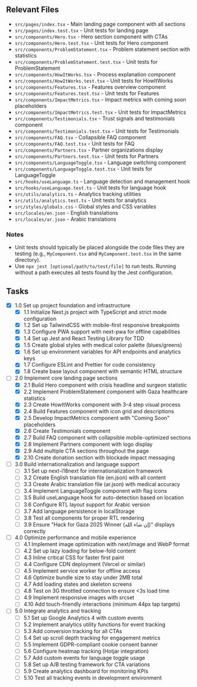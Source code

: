## Relevant Files

- `src/pages/index.tsx` - Main landing page component with all sections
- `src/pages/index.test.tsx` - Unit tests for landing page
- `src/components/Hero.tsx` - Hero section component with CTAs
- `src/components/Hero.test.tsx` - Unit tests for Hero component
- `src/components/ProblemStatement.tsx` - Problem statement section with statistics
- `src/components/ProblemStatement.test.tsx` - Unit tests for ProblemStatement
- `src/components/HowItWorks.tsx` - Process explanation component
- `src/components/HowItWorks.test.tsx` - Unit tests for HowItWorks
- `src/components/Features.tsx` - Features overview component
- `src/components/Features.test.tsx` - Unit tests for Features
- `src/components/ImpactMetrics.tsx` - Impact metrics with coming soon placeholders
- `src/components/ImpactMetrics.test.tsx` - Unit tests for ImpactMetrics
- `src/components/Testimonials.tsx` - Trust signals and testimonials component
- `src/components/Testimonials.test.tsx` - Unit tests for Testimonials
- `src/components/FAQ.tsx` - Collapsible FAQ component
- `src/components/FAQ.test.tsx` - Unit tests for FAQ
- `src/components/Partners.tsx` - Partner organizations display
- `src/components/Partners.test.tsx` - Unit tests for Partners
- `src/components/LanguageToggle.tsx` - Language switching component
- `src/components/LanguageToggle.test.tsx` - Unit tests for LanguageToggle
- `src/hooks/useLanguage.ts` - Language detection and management hook
- `src/hooks/useLanguage.test.ts` - Unit tests for language hook
- `src/utils/analytics.ts` - Analytics tracking utilities
- `src/utils/analytics.test.ts` - Unit tests for analytics
- `src/styles/globals.css` - Global styles and CSS variables
- `src/locales/en.json` - English translations
- `src/locales/ar.json` - Arabic translations

### Notes

- Unit tests should typically be placed alongside the code files they are testing (e.g., `MyComponent.tsx` and `MyComponent.test.tsx` in the same directory).
- Use `npx jest [optional/path/to/test/file]` to run tests. Running without a path executes all tests found by the Jest configuration.

## Tasks

- [x] 1.0 Set up project foundation and infrastructure
  - [x] 1.1 Initialize Next.js project with TypeScript and strict mode configuration
  - [x] 1.2 Set up TailwindCSS with mobile-first responsive breakpoints
  - [x] 1.3 Configure PWA support with next-pwa for offline capabilities
  - [x] 1.4 Set up Jest and React Testing Library for TDD
  - [x] 1.5 Create global styles with medical color palette (blues/greens)
  - [x] 1.6 Set up environment variables for API endpoints and analytics keys
  - [x] 1.7 Configure ESLint and Prettier for code consistency
  - [x] 1.8 Create base layout component with semantic HTML structure

- [ ] 2.0 Implement core landing page sections
  - [x] 2.1 Build Hero component with crisis headline and surgeon statistic
  - [x] 2.2 Implement ProblemStatement component with Gaza healthcare statistics
  - [x] 2.3 Create HowItWorks component with 3-4 step visual process
  - [x] 2.4 Build Features component with icon grid and descriptions
  - [x] 2.5 Develop ImpactMetrics component with "Coming Soon" placeholders
  - [x] 2.6 Create Testimonials component
  - [x] 2.7 Build FAQ component with collapsible mobile-optimized sections
  - [x] 2.8 Implement Partners component with logo display
  - [x] 2.9 Add multiple CTA sections throughout the page
  - [x] 2.10 Create donation section with blockade impact messaging

- [ ] 3.0 Build internationalization and language support
  - [ ] 3.1 Set up next-i18next for internationalization framework
  - [ ] 3.2 Create English translation file (en.json) with all content
  - [ ] 3.3 Create Arabic translation file (ar.json) with medical accuracy
  - [ ] 3.4 Implement LanguageToggle component with flag icons
  - [ ] 3.5 Build useLanguage hook for auto-detection based on location
  - [ ] 3.6 Configure RTL layout support for Arabic version
  - [ ] 3.7 Add language persistence in localStorage
  - [ ] 3.8 Test all components for proper RTL rendering
  - [ ] 3.9 Ensure "Hack for Gaza 2025 Winner (إن شاء الله)" displays correctly

- [ ] 4.0 Optimize performance and mobile experience
  - [ ] 4.1 Implement image optimization with next/image and WebP format
  - [ ] 4.2 Set up lazy loading for below-fold content
  - [ ] 4.3 Inline critical CSS for faster first paint
  - [ ] 4.4 Configure CDN deployment (Vercel or similar)
  - [ ] 4.5 Implement service worker for offline access
  - [ ] 4.6 Optimize bundle size to stay under 2MB total
  - [ ] 4.7 Add loading states and skeleton screens
  - [ ] 4.8 Test on 3G throttled connection to ensure <3s load time
  - [ ] 4.9 Implement responsive images with srcset
  - [ ] 4.10 Add touch-friendly interactions (minimum 44px tap targets)

- [ ] 5.0 Integrate analytics and tracking
  - [ ] 5.1 Set up Google Analytics 4 with custom events
  - [ ] 5.2 Implement analytics utility functions for event tracking
  - [ ] 5.3 Add conversion tracking for all CTAs
  - [ ] 5.4 Set up scroll depth tracking for engagement metrics
  - [ ] 5.5 Implement GDPR-compliant cookie consent banner
  - [ ] 5.6 Configure heatmap tracking (Hotjar integration)
  - [ ] 5.7 Add custom events for language toggle usage
  - [ ] 5.8 Set up A/B testing framework for CTA variations
  - [ ] 5.9 Create analytics dashboard for monitoring KPIs
  - [ ] 5.10 Test all tracking events in development environment
